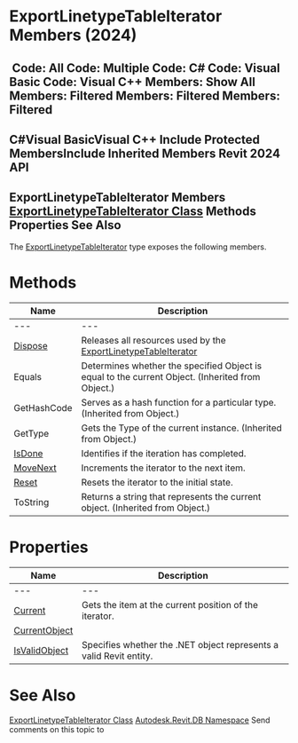 # ExportLinetypeTableIterator Members (2024)

﻿
 Code: All Code: Multiple Code: C# Code: Visual Basic Code: Visual C++  Members: Show All Members: Filtered Members: Filtered Members: Filtered   
---  
C#Visual BasicVisual C++
Include Protected MembersInclude Inherited Members
Revit 2024 API  
---  
ExportLinetypeTableIterator Members  
[ExportLinetypeTableIterator Class](901e037c-f870-f85f-8002-3223ff6c2061.md "ExportLinetypeTableIterator Class") Methods Properties See Also  
---  
The [ExportLinetypeTableIterator](901e037c-f870-f85f-8002-3223ff6c2061.md "ExportLinetypeTableIterator Class") type exposes the following members.
# Methods
| Name | Description |
| --- | --- |
| --- | --- | --- |
| [Dispose](c003659a-6b76-8412-ba92-1971a40c1ef7.md "Dispose Method") | Releases all resources used by the [ExportLinetypeTableIterator](901e037c-f870-f85f-8002-3223ff6c2061.md "ExportLinetypeTableIterator Class") |
| Equals | Determines whether the specified Object is equal to the current Object. (Inherited from Object.) |
| GetHashCode | Serves as a hash function for a particular type.  (Inherited from Object.) |
| GetType | Gets the Type of the current instance. (Inherited from Object.) |
| [IsDone](3e483f05-93ad-0b13-0dc0-d50e6ec1b6a2.md "IsDone Method") | Identifies if the iteration has completed. |
| [MoveNext](368f06dd-cf29-6edb-6540-995ea157f4be.md "MoveNext Method") | Increments the iterator to the next item. |
| [Reset](bbe88f6f-2565-e6d7-4ad9-82fcb574df88.md "Reset Method") | Resets the iterator to the initial state. |
| ToString | Returns a string that represents the current object. (Inherited from Object.) |

# Properties
| Name | Description |
| --- | --- |
| --- | --- | --- |
| [Current](4769f1a9-53b5-df7a-3aee-a2b8f0e09aa2.md "Current Property") | Gets the item at the current position of the iterator. |
| [CurrentObject](250f0570-5ac6-d327-4596-57bc51a651c7.md "CurrentObject Property") |
| [IsValidObject](1c9db447-9218-25fd-7023-c494e042e534.md "IsValidObject Property") | Specifies whether the .NET object represents a valid Revit entity. |

# See Also
[ExportLinetypeTableIterator Class](901e037c-f870-f85f-8002-3223ff6c2061.md "ExportLinetypeTableIterator Class")
[Autodesk.Revit.DB Namespace](87546ba7-461b-c646-cbb1-2cb8f5bff8b2.md "Autodesk.Revit.DB Namespace")
Send comments on this topic to 